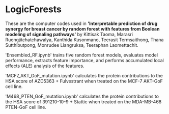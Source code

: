 # LogicForests
These are the computer codes used in **'Interpretable prediction of drug synergy for breast cancer by random forest with features from Boolean modeling of signaling pathways'** by Kittisak Taoma, Marasri Ruengjitchatchawalya, Kanthida Kusonmano, Teerasit Termsaithong, Thana Sutthibutpong, Monrudee Liangruksa, Teeraphan Laomettachit.

'Ensembled_RF.ipynb' trains five random forest models, evaluates model performance, extracts feature importance, and performs accumulated local effects (ALE) analysis of the features.

'MCF7_AKT_GoF_mutation.ipynb' calculates the protein contributions to the HSA score of AZD5363 + Fulvestrant when treated on the MCF-7 AKT-GoF cell line.

'M468_PTEN_GoF_mutation.ipynb' calculates the protein contributions to the HSA score of 391210-10-9 + Stattic when treated on the MDA-MB-468 PTEN-GoF cell line.
